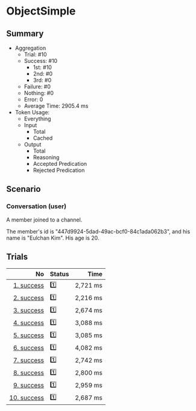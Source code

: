 # ObjectSimple
## Summary
  - Aggregation
    - Trial: #10
    - Success: #10
      - 1st: #10
      - 2nd: #0
      - 3rd: #0
    - Failure: #0
    - Nothing: #0
    - Error: 0
    - Average Time: 2905.4 ms
  - Token Usage:
    - Everything
    - Input
      - Total
      - Cached
    - Output
      - Total
      - Reasoning
      - Accepted Predication
      - Rejected Predication

## Scenario
### Conversation (user)
A member joined to a channel.

The member's id is "447d9924-5dad-49ac-bcf0-84c1ada062b3",
and his name is "Eulchan Kim". His age is 20.

## Trials
No | Status | Time
---:|:-------|------:
[1. success](./trials/1.success.json) | 1️⃣ | 2,721 ms
[2. success](./trials/2.success.json) | 1️⃣ | 2,216 ms
[3. success](./trials/3.success.json) | 1️⃣ | 2,674 ms
[4. success](./trials/4.success.json) | 1️⃣ | 3,088 ms
[5. success](./trials/5.success.json) | 1️⃣ | 3,085 ms
[6. success](./trials/6.success.json) | 1️⃣ | 4,082 ms
[7. success](./trials/7.success.json) | 1️⃣ | 2,742 ms
[8. success](./trials/8.success.json) | 1️⃣ | 2,800 ms
[9. success](./trials/9.success.json) | 1️⃣ | 2,959 ms
[10. success](./trials/10.success.json) | 1️⃣ | 2,687 ms